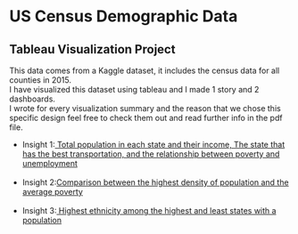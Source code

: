 # US Census Demographic Data
## Tableau Visualization Project
This data comes from a Kaggle dataset, it includes the census data for all counties in 2015.<br>
I have visualized this dataset using tableau and I made 1 story and 2 dashboards.<br>
I wrote for every visualization summary and the reason that we chose this specific design feel free to check them out and read further info in the pdf file.<br>
 <ul> <li>
 Insight 1:<a href="https://public.tableau.com/app/profile/mohamed1153/viz/USCensusDemographicDataproject-story/TotalpopulationandstatesincomeandTransportation"> Total population in each state and their income, The state that has the best
        transportation, and the relationship between poverty and unemployment
        </a>
    </li><br>
    <li>Insight 2:<a href="https://public.tableau.com/app/profile/mohamed1153/viz/HighestPopulationDensityAvg_Poverty-Dashboard/Dashboard3?publish=yes">Comparison between the highest density of population and the average
        poverty
        </a>
    </li><br>
    <li>
        Insight 3:<a href="https://public.tableau.com/app/profile/mohamed1153/viz/HighestPopandLeastpeopleEthnicity-Dashboard/Dashboard2"> Highest ethnicity among the highest and least states with a population
        </a>
    </li><br>
    </ul>

